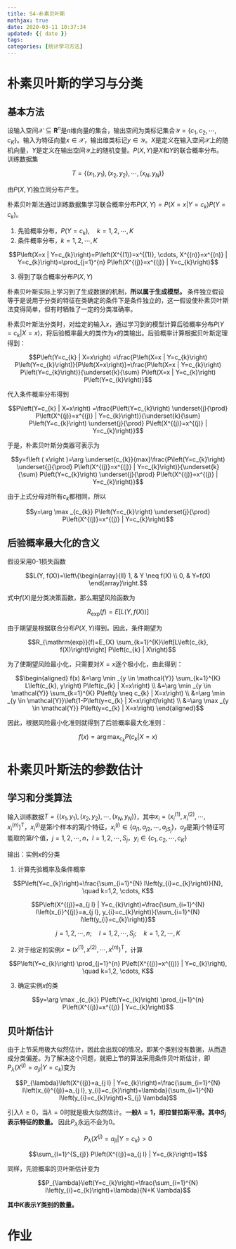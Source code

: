 ```yaml
---
title: S4-朴素贝叶斯
mathjax: true
date: 2020-03-11 10:37:34
updated: {{ date }}
tags:
categories: [统计学习方法]
---
```


# 朴素贝叶斯的学习与分类

## 基本方法

设输入空间$\mathcal{X} \subseteq \mathbf{R}^{n}$是$n$维向量的集合，输出空间为类标记集合$\mathcal{Y}=\left\{c_{1}, c_{2}, \cdots, c_{K}\right\}$。输入为特征向量$x \in \mathcal{X}$，输出维类标记$y \in \mathcal{Y}$。$X$是定义在输入空间$\mathcal{X}$上的随机向量，$Y$是定义在输出空间$\mathcal{Y}$上的随机变量。$P(X, Y)$是$X$和$Y$的联合概率分布。训练数据集

$$T=\left\{\left(x_{1}, y_{1}\right),\left(x_{2}, y_{2}\right), \cdots,\left(x_{N}, y_{N}\right)\right\}$$

由$P(X, Y)$独立同分布产生。

朴素贝叶斯法通过训练数据集学习联合概率分布$P(X, Y)=P\left(X=x | Y=c_{k}\right)P\left(Y=c_{k}\right)$。

1. 先验概率分布，$P\left(Y=c_{k}\right), \quad k=1,2, \cdots, K$
2. 条件概率分布，$k=1,2, \cdots, K$

$$P\left(X=x | Y=c_{k}\right)=P\left(X^{(1)}=x^{(1)}, \cdots, X^{(n)}=x^{(n)} | Y=c_{k}\right)=\prod_{j=1}^{n} P\left(X^{(j)}=x^{(j)} | Y=c_{k}\right)$$

3. 得到了联合概率分布$P(X, Y)$

朴素贝叶斯实际上学习到了生成数据的机制，**所以属于生成模型。** 条件独立假设等于是说用于分类的特征在类确定的条件下是条件独立的，这一假设使朴素贝叶斯法变得简单，但有时牺牲了一定的分类准确率。

朴素贝叶斯法分类时，对给定的输入$x$，通过学习到的模型计算后验概率分布$P\left(Y=c_{k} | X=x\right)$，将后验概率最大的类作为$x$的类输出。后验概率计算根据贝叶斯定理得到：

$$P\left(Y=c_{k} | X=x\right) =\frac{P\left(X=x | Y=c_{k}\right) P\left(Y=c_{k}\right)}{P\left(X=x\right)}=\frac{P\left(X=x | Y=c_{k}\right) P\left(Y=c_{k}\right)}{\underset{k}{\sum} P\left(X=x | Y=c_{k}\right) P\left(Y=c_{k}\right)}$$

代入条件概率分布得到

$$P\left(Y=c_{k} | X=x\right) =\frac{P\left(Y=c_{k}\right) \underset{j}{\prod} P\left(X^{(j)}=x^{(j)} | Y=c_{k}\right)}{\underset{k}{\sum} P\left(Y=c_{k}\right) \underset{j}{\prod} P\left(X^{(j)}=x^{(j)} | Y=c_{k}\right)}$$

于是，朴素贝叶斯分类器可表示为

$$y=f\left ( x\right )=\arg \underset{c_{k}}{max}\frac{P\left(Y=c_{k}\right) \underset{j}{\prod} P\left(X^{(j)}=x^{(j)} | Y=c_{k}\right)}{\underset{k}{\sum} P\left(Y=c_{k}\right) \underset{j}{\prod} P\left(X^{(j)}=x^{(j)} | Y=c_{k}\right)}$$

由于上式分母对所有$c_{k}$都相同，所以

$$y=\arg \max _{c_{k}} P\left(Y=c_{k}\right) \underset{j}{\prod} P\left(X^{(j)}=x^{(j)} | Y=c_{k}\right)$$

## 后验概率最大化的含义

假设采用0-1损失函数

$$L(Y, f(X))=\left\{\begin{array}{ll}
1, & Y \neq f(X) \\
0, & Y=f(X)
\end{array}\right.$$

式中$f(X)$是分类决策函数，那么期望风险函数为

$$R_{\exp }(f)=E[L(Y, f(X))]$$

由于期望是根据联合分布$P(X, Y)$得到。因此，条件期望为

$$R_{\mathrm{exp}}(f)=E_{X} \sum_{k=1}^{K}\left[L\left(c_{k}, f(X)\right)\right] P\left(c_{k} | X\right)$$

为了使期望风险最小化，只需要对$X=x$逐个极小化，由此得到：

$$\begin{aligned}
f(x) &=\arg \min _{y \in \mathcal{Y}} \sum_{k=1}^{K} L\left(c_{k}, y\right) P\left(c_{k} | X=x\right) \\
&=\arg \min _{y \in \mathcal{Y}} \sum_{k=1}^{K} P\left(y \neq c_{k} | X=x\right) \\
&=\arg \min _{y \in \mathcal{Y}}\left(1-P\left(y=c_{k} | X=x\right)\right) \\
&=\arg \max _{y \in \mathcal{Y}} P\left(y=c_{k} | X=x\right)
\end{aligned}$$

因此，根据风险最小化准则就得到了后验概率最大化准则：

$$f(x)=\arg \max _{c_{k}} P\left(c_{k} | X=x\right)$$

# 朴素贝叶斯法的参数估计

## 学习和分类算法

输入训练数据$T=\left\{\left(x_{1}, y_{1}\right),\left(x_{2}, y_{2}\right), \cdots,\left(x_{N}, y_{N}\right)\right\}$，其中$x_{i}=\left(x_{i}^{(1)}, x_{i}^{(2)}, \cdots , x_{i}^{(n)}\right)^{\mathrm{T}}$，$x_{i}^{(j)}$是第$i$个样本的第$j$个特征，$x_{i}^{(j)} \in\left\{a_{j 1}, a_{j 2}, \cdots, a_{j S_{j}}\right\}$，$a_{j l}$是第$j$个特征可能取的第$l$个值，$j=1,2, \cdots, n$，$l=1,2, \cdots, S_{j}$，$y_{i} \in\left\{c_{1}, c_{2}, \cdots, c_{K}\right\}$

输出：实例$x$的分类

1. 计算先验概率及条件概率

$$P\left(Y=c_{k}\right)=\frac{\sum_{i=1}^{N} I\left(y_{i}=c_{k}\right)}{N}, \quad k=1,2, \cdots, K$$

$$P\left(X^{(j)}=a_{j l} | Y=c_{k}\right)=\frac{\sum_{i=1}^{N} I\left(x_{i}^{(j)}=a_{j l}, y_{i}=c_{k}\right)}{\sum_{i=1}^{N} I\left(y_{i}=c_{k}\right)}$$

$$j=1,2, \cdots, n ; \quad l=1,2, \cdots, S_{j} ; \quad k=1,2, \cdots, K$$

2. 对于给定的实例$x=\left(x^{(1)}, x^{(2)}, \cdots, x^{(n)}\right)^{\mathrm{T}}$，计算

$$P\left(Y=c_{k}\right) \prod_{j=1}^{n} P\left(X^{(j)}=x^{(j)} | Y=c_{k}\right), \quad k=1,2, \cdots, K$$

3. 确定实例$x$的类

$$y=\arg \max _{c_{k}} P\left(Y=c_{k}\right) \prod_{j=1}^{n} P\left(X^{(j)}=x^{(j)} | Y=c_{k}\right)$$

## 贝叶斯估计

由于上节采用极大似然估计，因此会出现0的情况，即某个类别没有数据，从而造成分类偏差。为了解决这个问题，就把上节的算法采用条件贝叶斯估计，即$P_{\lambda}\left(X^{(j)}=a_{j l} | Y=c_{k}\right)$变为

$$P_{\lambda}\left(X^{(j)}=a_{j l} | Y=c_{k}\right)=\frac{\sum_{i=1}^{N} I\left(x_{i}^{(j)}=a_{j l}, y_{i}=c_{k}\right)+\lambda}{\sum_{i=1}^{N} I\left(y_{i}=c_{k}\right)+S_{j} \lambda}$$

引入$\lambda \geqslant 0$，当$\lambda=0$时就是极大似然估计。**一般$\lambda=1$，即拉普拉斯平滑。其中$S_{j}$表示特征的数量。** 因此$P_{\lambda}$永远不会为0。

$$P_{\lambda}\left(X^{(j)}=a_{j l} | Y=c_{k}\right)>0$$

$$\sum_{l=1}^{S_{j}} P\left(X^{(j)}=a_{j l} | Y=c_{k}\right)=1$$

同样，先验概率的贝叶斯估计变为

$$P_{\lambda}\left(Y=c_{k}\right)=\frac{\sum_{i=1}^{N} I\left(y_{i}=c_{k}\right)+\lambda}{N+K \lambda}$$

**其中$K$表示$Y$类别的数量。**

# 作业